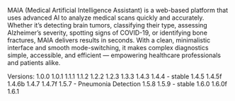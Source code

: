 MAIA (Medical Artificial Intelligence Assistant) is a web-based platform that uses advanced AI to analyze medical scans quickly and accurately. Whether it’s detecting brain tumors, classifying their type, assessing Alzheimer’s severity, spotting signs of COVID-19, or identifying bone fractures, MAIA delivers results in seconds. With a clean, minimalistic interface and smooth mode-switching, it makes complex diagnostics simple, accessible, and efficient — empowering healthcare professionals and patients alike.

Versions:
1.0.0
1.0.1
1.1.1
1.1.2
1.2.2
1.2.3
1.3.3
1.4.3
1.4.4 - stable
1.4.5
1.4.5f
1.4.6b
1.4.7
1.4.7f
1.5.7 - Pneumonia Detection
1.5.8
1.5.9 - stable
1.6.0
1.6.0f
1.6.1